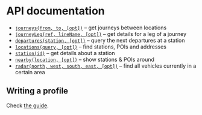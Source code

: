# API documentation

- [`journeys(from, to, [opt])`](journeys.md) – get journeys between locations
- [`journeyLeg(ref, lineName, [opt])`](journey-leg.md) – get details for a leg of a journey
- [`departures(station, [opt])`](departures.md) – query the next departures at a station
- [`locations(query, [opt])`](locations.md) – find stations, POIs and addresses
- [`station(id)`](station.md) – get details about a station
- [`nearby(location, [opt])`](nearby.md) – show stations & POIs around
- [`radar(north, west, south, east, [opt])`](radar.md) – find all vehicles currently in a certain area

## Writing a profile

Check [the guide](writing-a-profile.md).
